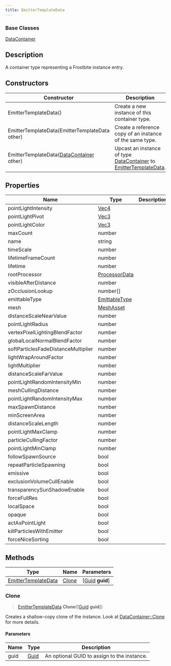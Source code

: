 ```yaml
---
title: EmitterTemplateData
---
```

### Base Classes

[DataContainer](/vext/ref/shared/class/datacontainer)

## Description

A container type representing a Frostbite instance entry.

## Constructors

| Constructor                                                                    | Description                                                                                                                   |
| ------------------------------------------------------------------------------ | ----------------------------------------------------------------------------------------------------------------------------- |
| EmitterTemplateData()                                                          | Create a new instance of this container type.                                                                                 |
| EmitterTemplateData(EmitterTemplateData other)                                 | Create a reference copy of an instance of the same type.                                                                      |
| EmitterTemplateData([DataContainer](/vext/ref/shared/class/datacontainer) other) | Upcast an instance of type [DataContainer](/vext/ref/shared/class/datacontainer) to [EmitterTemplateData](EmitterTemplateData). |

## Properties

| Name                                | Type                              | Description |
| ----------------------------------- | --------------------------------- | ----------- |
| pointLightIntensity                 | [Vec4](/vext/ref/shared/class/vec4) |             |
| pointLightPivot                     | [Vec3](/vext/ref/shared/class/vec3) |             |
| pointLightColor                     | [Vec3](/vext/ref/shared/class/vec3) |             |
| maxCount                            | number                            |             |
| name                                | string                            |             |
| timeScale                           | number                            |             |
| lifetimeFrameCount                  | number                            |             |
| lifetime                            | number                            |             |
| rootProcessor                       | [ProcessorData](ProcessorData)    |             |
| visibleAfterDistance                | number                            |             |
| zOcclusionLookup                    | number\[\]                        |             |
| emittableType                       | [EmittableType](EmittableType)    |             |
| mesh                                | [MeshAsset](MeshAsset)            |             |
| distanceScaleNearValue              | number                            |             |
| pointLightRadius                    | number                            |             |
| vertexPixelLightingBlendFactor      | number                            |             |
| globalLocalNormalBlendFactor        | number                            |             |
| softParticlesFadeDistanceMultiplier | number                            |             |
| lightWrapAroundFactor               | number                            |             |
| lightMultiplier                     | number                            |             |
| distanceScaleFarValue               | number                            |             |
| pointLightRandomIntensityMin        | number                            |             |
| meshCullingDistance                 | number                            |             |
| pointLightRandomIntensityMax        | number                            |             |
| maxSpawnDistance                    | number                            |             |
| minScreenArea                       | number                            |             |
| distanceScaleLength                 | number                            |             |
| pointLightMaxClamp                  | number                            |             |
| particleCullingFactor               | number                            |             |
| pointLightMinClamp                  | number                            |             |
| followSpawnSource                   | bool                              |             |
| repeatParticleSpawning              | bool                              |             |
| emissive                            | bool                              |             |
| exclusionVolumeCullEnable           | bool                              |             |
| transparencySunShadowEnable         | bool                              |             |
| forceFullRes                        | bool                              |             |
| localSpace                          | bool                              |             |
| opaque                              | bool                              |             |
| actAsPointLight                     | bool                              |             |
| killParticlesWithEmitter            | bool                              |             |
| forceNiceSorting                    | bool                              |             |

## Methods

| Type                                       | Name            | Parameters                                     |
| ------------------------------------------ | --------------- | ---------------------------------------------- |
| [EmitterTemplateData](EmitterTemplateData) | [Clone](#clone) | \[[Guid](/vext/ref/shared/class/guid) **guid**\] |

### Clone

> [EmitterTemplateData](EmitterTemplateData) **Clone**(\[[Guid](/vext/ref/shared/class/guid) **guid**\])

Creates a shallow-copy clone of the instance. Look at [DataContainer::Clone](/vext/ref/shared/class/datacontainer#clone) for more details.

#### Parameters

| Name | Type         | Description                                 |
| ---- | ------------ | ------------------------------------------- |
| guid | [Guid](Guid) | An optional GUID to assign to the instance. |
